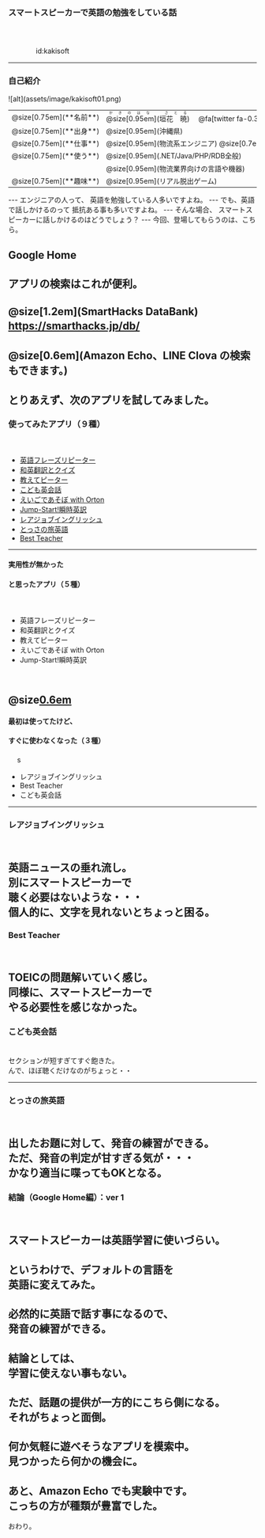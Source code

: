 ### スマートスピーカーで英語の勉強をしている話

　
　  
　  
　　　　id:kakisoft

---
### 自己紹介

<div class="left">
![alt](assets/image/kakisoft01.png)
</div>

<div class="right">
  <table style="white-space: nowrap;border-style: none;">
    <tr>
      <td>@size[0.75em](**名前**)</td>
      <td>
        <ruby>
        <rb>@size[0.95em](垣花　暁)</rb>
        <rp>（</rp>
        <rt>かきのはな　さとる</rt>
        <rp>）</rp>
        </ruby>
        　@fa[twitter fa-0.3x][@size[0.7em](kakisoft_tab)](https://twitter.com/kakisoft_tab)
      </td>
    </tr>
    <tr>
      <td>@size[0.75em](**出身**)</td>
      <td>@size[0.95em](沖縄県)</td>
    </tr>
    <tr>
      <td>@size[0.75em](**仕事**)</td>
      <td>@size[0.95em](物流系エンジニア) @size[0.7em](（フリーランス）)</td>
    </tr>
    <tr>
      <td>@size[0.75em](**使う**)</td>
      <td>@size[0.95em](.NET/Java/PHP/RDB全般)</td>
    </tr>
    <tr>
      <td>&nbsp;</td>
      <td>@size[0.95em](物流業界向けの言語や機器)</td>
    </tr>
    <tr>
      <td>@size[0.75em](**趣味**)</td>
      <td>@size[0.95em](リアル脱出ゲーム)</td>
    </tr>
  </table>
</div>
---
エンジニアの人って、  
英語を勉強している人多いですよね。
---
でも、英語で話しかけるのって  
抵抗ある事も多いですよね。
---
そんな場合、  
スマートスピーカーに話しかけるのはどうでしょう？
---
今回、登場してもらうのは、こちら。

Google Home
---
アプリの検索はこれが便利。
　  
　  
@size[1.2em](SmartHacks DataBank)  
https://smarthacks.jp/db/
　  
　  
@size[0.6em](Amazon Echo、LINE Clova の検索もできます。)
---
とりあえず、次のアプリを試してみました。
---
### 使ってみたアプリ（９種）
　  
 * [英語フレーズリピーター](https://assistant.google.com/services/a/uid/0000004c46922071?hl=ja)
 * [和英翻訳とクイズ](https://assistant.google.com/services/a/uid/00000053df2f05b0?hl=ja)
 * [教えてピーター](https://assistant.google.com/services/a/uid/0000007be9e61038?hl=ja)
 * [こども英会話](https://assistant.google.com/services/a/uid/000000926e4866ac?hl=ja)
 * [えいごであそぼ with Orton](https://assistant.google.com/services/a/uid/00000083a746a293?hl=ja)
 * [Jump-Start!瞬時英訳](https://assistant.google.com/services/a/uid/00000059bc840700?hl=ja)
 * [レアジョブイングリッシュ](https://assistant.google.com/services/a/uid/00000098a27a45b3?hl=ja)
 * [とっさの旅英語](https://assistant.google.com/services/a/uid/0000009c6585654d?hl=ja)
 * [Best Teacher](https://assistant.google.com/services/a/uid/0000007a92874042?hl=ja)
---
#### 実用性が無かった
#### と思ったアプリ（５種）
　  
 * 英語フレーズリピーター
 * 和英翻訳とクイズ
 * 教えてピーター
 * えいごであそぼ with Orton
 * Jump-Start!瞬時英訳

　  
@size[0.6em](多いんで理由は割愛します。)
---
#### 最初は使ってたけど、
#### すぐに使わなくなった（３種）
　   s
 * レアジョブイングリッシュ
 * Best Teacher
 * こども英会話
---
### レアジョブイングリッシュ
　  
英語ニュースの垂れ流し。  
別にスマートスピーカーで  
聴く必要はないような・・・  
個人的に、文字を見れないとちょっと困る。
---
### Best Teacher
　  
TOEICの問題解いていく感じ。  
同様に、スマートスピーカーで  
やる必要性を感じなかった。
---
### こども英会話
　  
セクションが短すぎてすぐ飽きた。  
んで、ほぼ聴くだけなのがちょっと・・

---
### とっさの旅英語
　  
出したお題に対して、発音の練習ができる。  
ただ、発音の判定が甘すぎる気が・・・  
かなり適当に喋ってもOKとなる。
---
### 結論（Google Home編）：ver 1 
　  
スマートスピーカーは英語学習に使いづらい。
　  
---
というわけで、デフォルトの言語を  
英語に変えてみた。
---
必然的に英語で話す事になるので、  
発音の練習ができる。
---
結論としては、  
学習に使えない事もない。
---
ただ、話題の提供が一方的にこちら側になる。  
それがちょっと面倒。
---
何か気軽に遊べそうなアプリを模索中。  
見つかったら何かの機会に。
---
あと、Amazon Echo でも実験中です。  
こっちの方が種類が豊富でした。  
---
おわり。